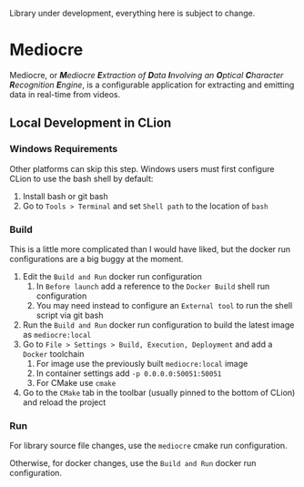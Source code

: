 Library under development, everything here is subject to change.

# Mediocre

Mediocre, or ***M**ediocre **E**xtraction of **D**ata **I**nvolving an **O**ptical **C**haracter **R**ecognition **E**ngine*, is a configurable application for extracting and emitting data in real-time from videos. 

## Local Development in CLion

### Windows Requirements

Other platforms can skip this step. Windows users must first configure CLion to use the bash shell by default:
1. Install bash or git bash
2. Go to `Tools > Terminal` and set `Shell path` to the location of `bash`

### Build

This is a little more complicated than I would have liked, but the docker run configurations are a big buggy at the moment.
1. Edit the `Build and Run` docker run configuration
   1. In `Before launch` add a reference to the `Docker Build` shell run configuration
   2. You may need instead to configure an `External tool` to run the shell script via git bash
2. Run the `Build and Run` docker run configuration to build the latest image as `mediocre:local`
3. Go to `File > Settings > Build, Execution, Deployment` and add a `Docker` toolchain
   1. For image use the previously built `mediocre:local` image
   2. In container settings add `-p 0.0.0.0:50051:50051`
   3. For CMake use `cmake`
4. Go to the `CMake` tab in the toolbar (usually pinned to the bottom of CLion) and reload the project

### Run

For library source file changes, use the `mediocre` cmake run configuration.

Otherwise, for docker changes, use the `Build and Run` docker run configuration.
